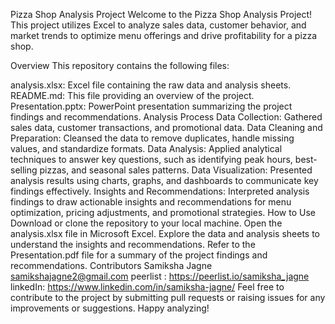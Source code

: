  Pizza Shop Analysis Project
 Welcome to the Pizza Shop Analysis Project! This project utilizes Excel to analyze sales data, customer behavior, and market trends to optimize menu offerings and drive profitability for a pizza shop.

 Overview
 This repository contains the following files:

 analysis.xlsx: Excel file containing the raw data and analysis sheets.
 README.md: This file providing an overview of the project.
 Presentation.pptx: PowerPoint presentation summarizing the project findings and recommendations.
 Analysis Process
 Data Collection: Gathered sales data, customer transactions, and promotional data.
 Data Cleaning and Preparation: Cleansed the data to remove duplicates, handle missing values, and standardize formats.
 Data Analysis: Applied analytical techniques to answer key questions, such as identifying peak hours, best-selling pizzas, and seasonal sales patterns.
 Data Visualization: Presented analysis results using charts, graphs, and dashboards to communicate key findings effectively.
 Insights and Recommendations: Interpreted analysis findings to draw actionable insights and recommendations for menu optimization, pricing adjustments, and promotional strategies.
 How to Use 
 Download or clone the repository to your local machine.
 Open the analysis.xlsx file in Microsoft Excel.
 Explore the data and analysis sheets to understand the insights and recommendations.
 Refer to the Presentation.pdf file for a summary of the project findings and recommendations.
 Contributors
 Samiksha Jagne
 samikshajagne2@gmail.com
 peerlist : https://peerlist.io/samiksha_jagne
 linkedIn: https://www.linkedin.com/in/samiksha-jagne/
 Feel free to contribute to the project by submitting pull requests or raising issues for any improvements or suggestions. Happy analyzing!
